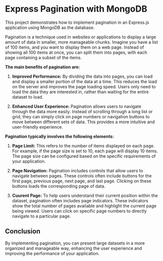 # Express Pagination with MongoDB

This project demonstrates how to implement pagination in an Express.js application using MongoDB as the database.

Pagination is a technique used in websites or applications to display a large amount of data in smaller, more manageable chunks. Imagine you have a list of 100 items, and you want to display them on a web page. Instead of showing all 100 items at once, you can split them into pages, with each page containing a subset of the items.

**The main benefits of pagination are:**

1. **Improved Performance:** By dividing the data into pages, you can load and display a smaller portion of the data at a time. This reduces the load on the server and improves the page loading speed. Users only need to load the data they are interested in, rather than waiting for the entire dataset to load.

2. **Enhanced User Experience:** Pagination allows users to navigate through the data more easily. Instead of scrolling through a long list or grid, they can simply click on page numbers or navigation buttons to move between different sets of data. This provides a more intuitive and user-friendly experience.

**Pagination typically involves the following elements:**

1. **Page Limit:** This refers to the number of items displayed on each page. For example, if the page size is set to 10, each page will display 10 items. The page size can be configured based on the specific requirements of your application.

2. **Page Navigation:** Pagination includes controls that allow users to navigate between pages. These controls often include buttons for the first page, previous page, next page, and last page. Clicking on these buttons loads the corresponding page of data.

3. **Cuurent Page:** To help users understand their current position within the dataset, pagination often includes page indicators. These indicators show the total number of pages available and highlight the current page being viewed. Users can click on specific page numbers to directly navigate to a particular page.

## Conclusion 

By implementing pagination, you can present large datasets in a more organized and manageable way, enhancing the user experience and improving the performance of your application.
